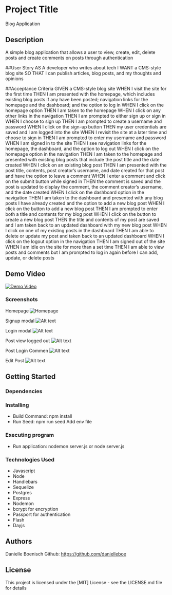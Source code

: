# Project Title

Blog Application

## Description

A simple blog application that allows a user to view, create, edit, delete posts and create comments on posts through authentication


##User Story
AS A developer who writes about tech
I WANT a CMS-style blog site
SO THAT I can publish articles, blog posts, and my thoughts and opinions

##Acceptance Criteria
GIVEN a CMS-style blog site
WHEN I visit the site for the first time
THEN I am presented with the homepage, which includes existing blog posts if any have been posted; navigation links for the homepage and the dashboard; and the option to log in
WHEN I click on the homepage option
THEN I am taken to the homepage
WHEN I click on any other links in the navigation
THEN I am prompted to either sign up or sign in
WHEN I choose to sign up
THEN I am prompted to create a username and password
WHEN I click on the sign-up button
THEN my user credentials are saved and I am logged into the site
WHEN I revisit the site at a later time and choose to sign in
THEN I am prompted to enter my username and password
WHEN I am signed in to the site
THEN I see navigation links for the homepage, the dashboard, and the option to log out
WHEN I click on the homepage option in the navigation
THEN I am taken to the homepage and presented with existing blog posts that include the post title and the date created
WHEN I click on an existing blog post
THEN I am presented with the post title, contents, post creator’s username, and date created for that post and have the option to leave a comment
WHEN I enter a comment and click on the submit button while signed in
THEN the comment is saved and the post is updated to display the comment, the comment creator’s username, and the date created
WHEN I click on the dashboard option in the navigation
THEN I am taken to the dashboard and presented with any blog posts I have already created and the option to add a new blog post
WHEN I click on the button to add a new blog post
THEN I am prompted to enter both a title and contents for my blog post
WHEN I click on the button to create a new blog post
THEN the title and contents of my post are saved and I am taken back to an updated dashboard with my new blog post
WHEN I click on one of my existing posts in the dashboard
THEN I am able to delete or update my post and taken back to an updated dashboard
WHEN I click on the logout option in the navigation
THEN I am signed out of the site
WHEN I am idle on the site for more than a set time
THEN I am able to view posts and comments but I am prompted to log in again before I can add, update, or delete posts


## Demo Video
[![Demo Video](./readme%20files/Home%20page.png)](./readme%20files/Tech%20Blog.mp4)

### Screenshots

Homepage
![Homepage](./readme%20files/Home%20page.png)

Signup modal
![Alt text](./readme%20files/Signup.png)

Login modal
![Alt text](./readme%20files/login.png)

Post view logged out
![Alt text](./readme%20files/blog_post.png)

Post Login Commen
![Alt text](./readme%20files/blog_post_comment.png)

Edit Post
![Alt text](./readme%20files/edit-post.png)



## Getting Started

### Dependencies

### Installing
* Build Command: npm install
* Run Seed: npm run seed
Add env file

### Executing program

* Run application: nodemon server.js or node server.js


### Technologies Used
- Javascript
- Node
- Handlebars
- Sequelize
- Postgres
- Express
- Nodemon
- bcrypt for encryption
- Passport for authentication
- Flash
- Dayjs

## Authors

Danielle Boenisch
Github: https://github.com/danielleboe

## License

This project is licensed under the [MIT] License - see the LICENSE.md file for details